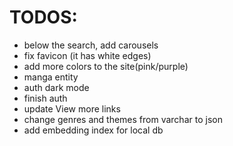# TODOS:
- below the search, add carousels
- fix favicon (it has white edges)
- add more colors to the site(pink/purple)
- manga entity
- auth dark mode
- finish auth
- update View more links
- change genres and themes from varchar to json
- add embedding index for local db

